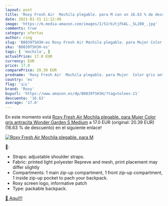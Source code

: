 ```yaml
---
layout: post
title: 'Roxy Fresh Air  Mochila plegable. para M con un 16.63 % de descuento'
date: 2021-01-31 11:12:49
image: 'https://m.media-amazon.com/images/I/51rbJtjFkAL._SL200_.jpg'
comments: true
category: ofertas
author: ring
slug: 'B0839TSH3H-es Roxy Fresh Air Mochila plegable. para Mujer Color gris...'
sku: 'B0839TSH3H-es'
tags: [ 'mochila', ]
actualPrice: 17.0 EUR
currency: EUR
price: 17.0
comparePrice: 20.39 EUR
prodname: 'Roxy Fresh Air  Mochila plegable. para Mujer  Color gris antracita Wonder Garden S  Medium'
country: 'es'
flag: '🇪🇸'
brand: 'Roxy'
buyurl: 'https://www.amazon.es/dp/B0839TSH3H/?tag=tolees-21'
descuento: '16.63'
average: '17.0'
---
```


En este momento está [Roxy Fresh Air  Mochila plegable. para Mujer  Color gris antracita Wonder Garden S  Medium](https://www.amazon.es/dp/B0839TSH3H/?tag=tolees-21) a 17.0 EUR (original: 20.39 EUR) (16.63 %  de descuento) en el siguiente enlace!

[![Roxy Fresh Air  Mochila plegable. para M](https://m.media-amazon.com/images/I/51rbJtjFkAL._SL200_.jpg)](https://www.amazon.es/dp/B0839TSH3H/?tag=tolees-21)

🔎:

- Straps: adjustable shoulder straps.
- Fabric: printed light polyester Repreve and mesh, print placement may differ slightly
- Compartments: 1 main zip-up compartment, 1 front zip-up compartment, 1 inside zip-up pocket to pach your backpack.
- Roxy screen logo, informative patch
- Type: packable backpack.

[🛒 Aquí!!!](https://www.amazon.es/dp/B0839TSH3H/?tag=tolees-21)
